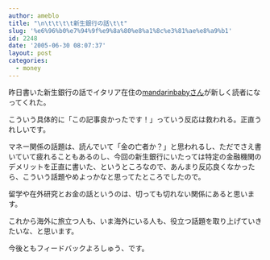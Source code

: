 ```yaml
---
author: ameblo
title: "\n\t\t\t\t新生銀行の話\t\t"
slug: '%e6%96%b0%e7%94%9f%e9%8a%80%e8%a1%8c%e3%81%ae%e8%a9%b1'
id: 2248
date: '2005-06-30 08:07:37'
layout: post
categories:
  - money
---
```


昨日書いた新生銀行の話でイタリア在住の[mandarinbabyさん](http://mandarinbaby.ameblo.jp/)が新しく読者になってくれた。

こういう具体的に「この記事良かったです！」っていう反応は救われる。正直うれしいです。

マネー関係の話題は、読んでいて「金の亡者か？」と思われるし、ただでさえ書いていて疲れることもあるのし、今回の新生銀行にいたっては特定の金融機関のデメリットを正直に書いた、というところなので、あんまり反応良くなかったら、こういう話題やめよっかなと思ってたところでしたので。

留学や在外研究とお金の話というのは、切っても切れない関係にあると思います。

これから海外に旅立つ人も、いま海外にいる人も、役立つ話題を取り上げていきたいな、と思います。

今後ともフィードバックよろしゅう、です。